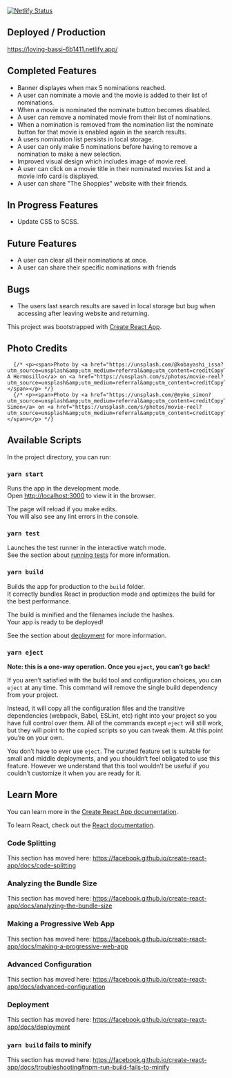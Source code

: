 [![Netlify Status](https://api.netlify.com/api/v1/badges/8cc2ff0c-2711-4e88-941f-3d2c3fa8c88d/deploy-status)](https://app.netlify.com/sites/loving-bassi-6b1411/deploys)

## Deployed / Production 
https://loving-bassi-6b1411.netlify.app/

## Completed Features

- Banner displayes when max 5 nominations reached.
- A user can nominate a movie and the movie is added to their list of nominations.
- When a movie is nominated the nominate button becomes disabled.
- A user can remove a nominated movie from their list of nominations.
- When a nomination is removed from the nomination list the nominate button for that movie is enabled again in the search results.
- A users nomination list persists in local storage.
- A user can only make 5 nominations before having to remove a nomination to make a new selection.
- Improved visual design which includes image of movie reel.
- A user can click on a movie title in their nominated movies list and a movie info card is displayed.
- A user can share "The Shoppies" website with their friends.

## In Progress Features
- Update CSS to SCSS.

## Future Features
- A user can clear all their nominations at once.
- A user can share their specific nominations with friends

## Bugs
- The users last search results are saved in local storage but bug when accessing after leaving website and returning.


This project was bootstrapped with [Create React App](https://github.com/facebook/create-react-app).

## Photo Credits

      {/* <p><span>Photo by <a href="https://unsplash.com/@kobayashi_issa?utm_source=unsplash&amp;utm_medium=referral&amp;utm_content=creditCopyText">Isabel A Hermosillo</a> on <a href="https://unsplash.com/s/photos/movie-reel?utm_source=unsplash&amp;utm_medium=referral&amp;utm_content=creditCopyText">Unsplash</a></span></p> */}
      {/* <p><span>Photo by <a href="https://unsplash.com/@myke_simon?utm_source=unsplash&amp;utm_medium=referral&amp;utm_content=creditCopyText">Myke Simon</a> on <a href="https://unsplash.com/s/photos/movie-reel?utm_source=unsplash&amp;utm_medium=referral&amp;utm_content=creditCopyText">Unsplash</a></span></p> */}

## Available Scripts

In the project directory, you can run:

### `yarn start`

Runs the app in the development mode.<br />
Open [http://localhost:3000](http://localhost:3000) to view it in the browser.

The page will reload if you make edits.<br />
You will also see any lint errors in the console.

### `yarn test`

Launches the test runner in the interactive watch mode.<br />
See the section about [running tests](https://facebook.github.io/create-react-app/docs/running-tests) for more information.

### `yarn build`

Builds the app for production to the `build` folder.<br />
It correctly bundles React in production mode and optimizes the build for the best performance.

The build is minified and the filenames include the hashes.<br />
Your app is ready to be deployed!

See the section about [deployment](https://facebook.github.io/create-react-app/docs/deployment) for more information.

### `yarn eject`

**Note: this is a one-way operation. Once you `eject`, you can’t go back!**

If you aren’t satisfied with the build tool and configuration choices, you can `eject` at any time. This command will remove the single build dependency from your project.

Instead, it will copy all the configuration files and the transitive dependencies (webpack, Babel, ESLint, etc) right into your project so you have full control over them. All of the commands except `eject` will still work, but they will point to the copied scripts so you can tweak them. At this point you’re on your own.

You don’t have to ever use `eject`. The curated feature set is suitable for small and middle deployments, and you shouldn’t feel obligated to use this feature. However we understand that this tool wouldn’t be useful if you couldn’t customize it when you are ready for it.

## Learn More

You can learn more in the [Create React App documentation](https://facebook.github.io/create-react-app/docs/getting-started).

To learn React, check out the [React documentation](https://reactjs.org/).

### Code Splitting

This section has moved here: https://facebook.github.io/create-react-app/docs/code-splitting

### Analyzing the Bundle Size

This section has moved here: https://facebook.github.io/create-react-app/docs/analyzing-the-bundle-size

### Making a Progressive Web App

This section has moved here: https://facebook.github.io/create-react-app/docs/making-a-progressive-web-app

### Advanced Configuration

This section has moved here: https://facebook.github.io/create-react-app/docs/advanced-configuration

### Deployment

This section has moved here: https://facebook.github.io/create-react-app/docs/deployment

### `yarn build` fails to minify

This section has moved here: https://facebook.github.io/create-react-app/docs/troubleshooting#npm-run-build-fails-to-minify



